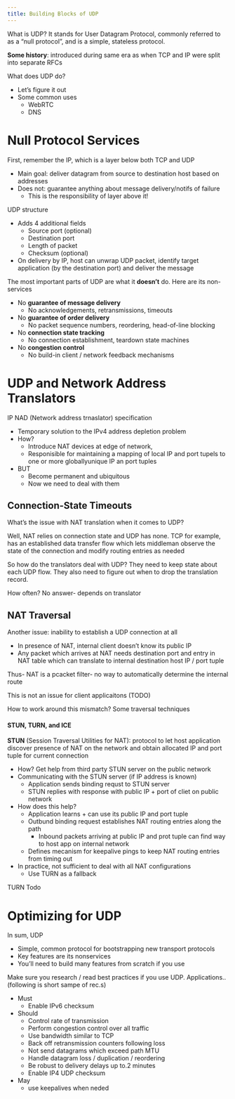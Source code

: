 ```yaml
---
title: Building Blocks of UDP
---
```

What is UDP? It stands for User Datagram Protocol, commonly referred to as a “null protocol”, and is a simple, stateless protocol.

**Some history**: introduced during same era as when TCP and IP were split into separate RFCs

What does UDP do?
- Let’s figure it out
- Some common uses
	- WebRTC
	- DNS


# Null Protocol Services

First, remember the IP, which is a layer below both TCP and UDP
- Main goal: deliver datagram from source to destination host based on addresses
- Does not: guarantee anything about message delivery/notifs of failure
	- This is the responsibility of layer above it!

UDP structure
- Adds 4 additional fields
	- Source port (optional)
	- Destination port
	- Length of packet
	- Checksum (optional)
- On delivery by IP, host can unwrap UDP packet, identify target application (by the destination port) and deliver the message

The most important parts of UDP are what it **doesn’t** do. Here are its non-services
- No **guarantee of message delivery** 
	- No acknowledgements, retransmissions, timeouts
- No **guarantee of order delivery**
	- No packet sequence numbers, reordering, head-of-line blocking
- No **connection state tracking**
	- No connection establishment, teardown state machines
- No **congestion control**
	- No build-in client / network feedback mechanisms


# UDP and Network Address Translators
IP NAD (Network address trnaslator) specification
- Temporary solution to the IPv4 address depletion problem
- How?
	- Introduce NAT devices at edge of network,
	- Responisible for maintaining a mapping of local IP and port tupels to one or more globallyunique IP an port tuples
- BUT
	- Become permanent and ubiquitous
	- Now we need to deal with them

## Connection-State Timeouts

What’s the issue with NAT translation when it comes to UDP?

Well, NAT relies on connection state and UDP has none. TCP for example, has an established data transfer flow which lets middleman observe the state of the connection and modify routing entries as needed

So how do the translators deal with UDP? They need to keep state about each UDP flow.
They also need to figure out when to drop the translation record.

How often? No answer- depends on translator

## NAT Traversal

Another issue: inability to establish a UDP connection at all
- In presence of NAT, internal client doesn’t know its public IP
- Any packet which arrives at NAT needs destination port and entry in NAT table which can translate to internal destination host IP / port tuple

Thus- NAT is a pcacket filter- no way to automatically determine the internal route

This is not an issue for client applicaitons (TODO)

How to work around this mismatch? Some traversal techniques


#### STUN, TURN, and ICE

**STUN** (Session Traversal Utilities for NAT): protocol to let host application discover presence of NAT on the network and obtain allocated IP and port tuple for current connection
- How? Get help from third party STUN server on the public network
- Communicating with the STUN server (if IP address is known)
	- Application sends binding requst to STUN server
	- STUN replies with response with public IP + port of cliet on public network
- How does this help?
	- Application learns + can use its public IP and port tuple
	- Outbund binding request establishes NAT routing entries along the path
		- Inbound packets arriving at public IP and prot tuple can find way to host app on internal network
	- Defines mecanism for keepalive pings to keep NAT routing entries from timing out
- In practice, not sufficient to deal with all NAT configurations
	- Use TURN as a fallback

TURN
Todo


# Optimizing for UDP
In sum, UDP
- Simple, common protocol for bootstrapping new transport protocols
- Key features are its nonservices
- You’ll need to build many features from scratch if you use

Make sure you research / read best practices if you use UDP. Applications.. (following is short sampe of rec.s)
- Must
	- Enable IPv6 checksum
- Should
	- Control rate of transmission
	- Perform congestion control over all traffic
	- Use bandwidth similar to TCP
	- Back off retransmission counters following loss
	- Not send datagrams which exceed path MTU
	- Handle datagram loss / duplication / reordering
	- Be robust to delivery delays up to.2 minutes
	- Enable IP4 UDP checksum
- May
	- use keepalives when neded




